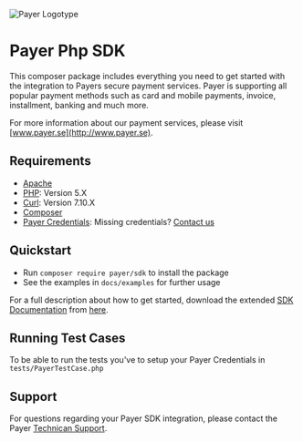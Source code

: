 ![Payer Logotype](http://payer.se/public/PAYER_LOGO_GITHUB_2016.jpg)

# Payer Php SDK

This composer package includes everything you need to get started with the integration to Payers secure payment services. Payer is supporting all popular payment methods such as card and mobile payments, invoice, installment, banking and much more.

For more information about our payment services, please visit [www.payer.se](http://www.payer.se).

## Requirements

  * [Apache](http://apache.org)
  * [PHP](http://php.org): Version 5.X
  * [Curl](https://curl.haxx.se/): Version 7.10.X
  * [Composer](https://getcomposer.org)
  * [Payer Credentials](http://payer.se): Missing credentials? [Contact us](mailto:teknik@payer.se)

## Quickstart

  * Run `composer require payer/sdk` to install the package
  * See the examples in `docs/examples` for further usage

For a full description about how to get started, download the extended [SDK Documentation](http://payer.se/external/PAYER_PHP_SDK_DOCUMENTATION.pdf) from [here](http://payer.se/external/PAYER_PHP_SDK_DOCUMENTATION.pdf).

## Running Test Cases

To be able to run the tests you've to setup your Payer Credentials in `tests/PayerTestCase.php`

## Support

For questions regarding your Payer SDK integration, please contact the Payer [Technican Support](mailto:teknik@payer.se).